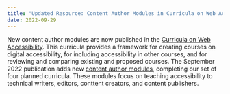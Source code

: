 ```yaml
---
title: "Updated Resource: Content Author Modules in Curricula on Web Accessibility"
date: 2022-09-29
---
```


<p>New content author modules are now published in the <a href="https://www.w3.org/WAI/curricula/">Curricula on Web Accessibility</a>. This curricula provides a framework for creating courses on digital accessibility, for including accessibility in other courses, and for reviewing and comparing existing and proposed courses. The September 2022 publication adds new <a href="https://www.w3.org/WAI/curricula/content-author-modules/">content author modules</a>, completing our set of four planned curricula. These modules focus on teaching accessibility to technical writers, editors, conttent creators, and content publishers.</p>
